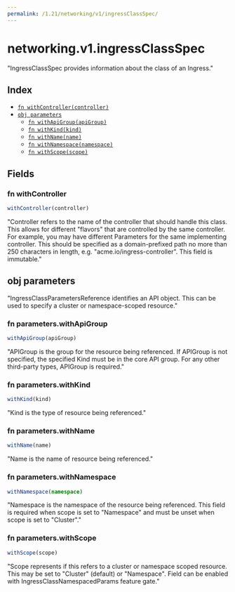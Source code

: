 ```yaml
---
permalink: /1.21/networking/v1/ingressClassSpec/
---
```


# networking.v1.ingressClassSpec

"IngressClassSpec provides information about the class of an Ingress."

## Index

* [`fn withController(controller)`](#fn-withcontroller)
* [`obj parameters`](#obj-parameters)
  * [`fn withApiGroup(apiGroup)`](#fn-parameterswithapigroup)
  * [`fn withKind(kind)`](#fn-parameterswithkind)
  * [`fn withName(name)`](#fn-parameterswithname)
  * [`fn withNamespace(namespace)`](#fn-parameterswithnamespace)
  * [`fn withScope(scope)`](#fn-parameterswithscope)

## Fields

### fn withController

```ts
withController(controller)
```

"Controller refers to the name of the controller that should handle this class. This allows for different \"flavors\" that are controlled by the same controller. For example, you may have different Parameters for the same implementing controller. This should be specified as a domain-prefixed path no more than 250 characters in length, e.g. \"acme.io/ingress-controller\". This field is immutable."

## obj parameters

"IngressClassParametersReference identifies an API object. This can be used to specify a cluster or namespace-scoped resource."

### fn parameters.withApiGroup

```ts
withApiGroup(apiGroup)
```

"APIGroup is the group for the resource being referenced. If APIGroup is not specified, the specified Kind must be in the core API group. For any other third-party types, APIGroup is required."

### fn parameters.withKind

```ts
withKind(kind)
```

"Kind is the type of resource being referenced."

### fn parameters.withName

```ts
withName(name)
```

"Name is the name of resource being referenced."

### fn parameters.withNamespace

```ts
withNamespace(namespace)
```

"Namespace is the namespace of the resource being referenced. This field is required when scope is set to \"Namespace\" and must be unset when scope is set to \"Cluster\"."

### fn parameters.withScope

```ts
withScope(scope)
```

"Scope represents if this refers to a cluster or namespace scoped resource. This may be set to \"Cluster\" (default) or \"Namespace\". Field can be enabled with IngressClassNamespacedParams feature gate."